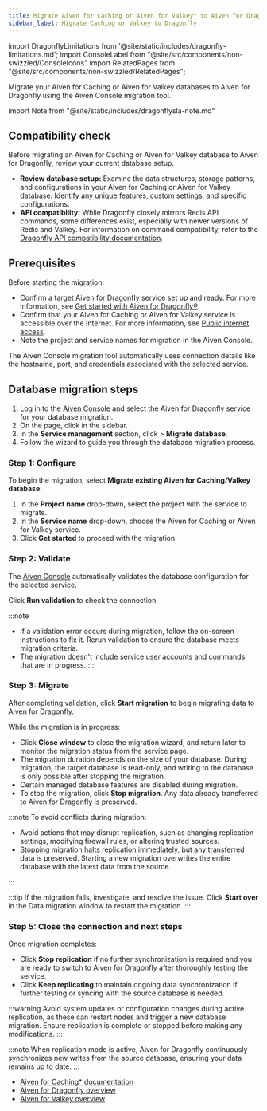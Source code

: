 ```yaml
---
title: Migrate Aiven for Caching or Aiven for Valkey™ to Aiven for Dragonfly
sidebar_label: Migrate Caching or Valkey to Dragonfly
---
```


import DragonflyLimitations from '@site/static/includes/dragonfly-limitations.md';
import ConsoleLabel from "@site/src/components/non-swizzled/ConsoleIcons"
import RelatedPages from "@site/src/components/non-swizzled/RelatedPages";

Migrate your Aiven for Caching or Aiven for Valkey databases to Aiven for Dragonfly using the Aiven Console migration tool.

import Note from "@site/static/includes/dragonflysla-note.md"

<Note/>

## Compatibility check

Before migrating an Aiven for Caching or Aiven for Valkey database to Aiven for
Dragonfly, review your current database setup.

- **Review database setup:** Examine the data structures, storage patterns, and
  configurations in your Aiven for Caching or Aiven for Valkey database. Identify any
  unique features, custom settings, and specific configurations.
- **API compatibility:** While Dragonfly closely mirrors Redis API commands, some
  differences exist, especially with newer versions of Redis and Valkey.
  For information on command compatibility, refer to the
  [Dragonfly API compatibility documentation](https://www.dragonflydb.io/docs/command-reference/compatibility).

## Prerequisites

Before starting the migration:

- Confirm a target Aiven for Dragonfly service set up and ready. For more information,
  see [Get started with Aiven for Dragonfly®](/docs/products/dragonfly/get-started).
- Confirm that your Aiven for Caching or Aiven for Valkey service is accessible over
  the Internet. For more information, see
  [Public internet access](/docs/platform/howto/public-access-in-vpc).
- Note the project and service names for migration in the Aiven Console.

The Aiven Console migration tool automatically uses connection details
like the hostname, port, and credentials associated with the selected service.

<DragonflyLimitations />

## Database migration steps

1. Log in to the [Aiven Console](https://console.aiven.io/) and select
   the Aiven for Dragonfly service for your database migration.
1. On the <ConsoleLabel name="overview"/> page, click
   <ConsoleLabel name="service settings"/> in the sidebar.
1. In the **Service management** section, click
   <ConsoleLabel name="actions"/> > **Migrate database**.
1. Follow the wizard to guide you through the database migration process.

### Step 1: Configure

To begin the migration, select **Migrate existing Aiven for Caching/Valkey database**:

1. In the **Project name** drop-down, select the project with the service to migrate.
1. In the **Service name** drop-down, choose the Aiven for Caching or Aiven for Valkey
   service.
1. Click **Get started** to proceed with the migration.

### Step 2: Validate

The [Aiven Console](https://console.aiven.io/) automatically validates the database
configuration for the selected service.

Click **Run validation** to check the connection.

:::note

- If a validation error occurs during migration, follow the on-screen
  instructions to fix it. Rerun validation to ensure the database meets
migration criteria.
- The migration doesn't include service
  user accounts and commands that are in progress.
:::

### Step 3: Migrate

After completing validation, click **Start migration** to begin migrating data to
Aiven for Dragonfly.

While the migration is in progress:

- Click **Close window** to close the migration wizard, and return later to monitor the
  migration status from the service <ConsoleLabel name="overview"/> page.
- The migration duration depends on the size of your database. During migration, the
  target database is read-only, and writing to the database is only possible after
  stopping the migration.
- Certain managed database features are disabled during migration.
- To stop the migration, click **Stop migration**. Any data already transferred to
  Aiven for Dragonfly is preserved.

:::note
To avoid conflicts during migration:

- Avoid actions that may disrupt replication, such as changing replication settings,
  modifying firewall rules, or altering trusted sources.
- Stopping migration halts replication immediately, but any transferred data is
  preserved. Starting a new migration overwrites the entire database with the latest
  data from the source.

:::

:::tip
If the migration fails, investigate, and resolve the issue. Click **Start over** in
the Data migration window to restart the migration.
:::

### Step 5: Close the connection and next steps

Once migration completes:

- Click **Stop replication** if no further synchronization is required and
  you are ready to switch to Aiven for Dragonfly after thoroughly testing the service.
- Click **Keep replicating** to maintain ongoing data synchronization if further
  testing or syncing with the source database is needed.


:::warning
Avoid system updates or configuration changes during active replication, as these can
restart nodes and trigger a new database migration. Ensure replication is complete or
stopped before making any modifications.
:::

:::note
When replication mode is active, Aiven for Dragonfly continuously synchronizes new
writes from the source database, ensuring your data remains up to date.
:::

<RelatedPages/>

- [Aiven for Caching* documentation](/docs/products/caching/get-started)
- [Aiven for Dragonfly overview](/docs/products/dragonfly)
- [Aiven for Valkey overview](/docs/products/valkey)
